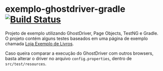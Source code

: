 exemplo-ghostdriver-gradle [![Build Status](https://travis-ci.org/stefanteixeira/exemplo-ghostdriver-gradle.svg?branch=master)](https://travis-ci.org/stefanteixeira/exemplo-ghostdriver-gradle)
==========================

Projeto de exemplo utilizando GhostDriver, Page Objects, TestNG e Gradle. O projeto contém alguns testes baseados em uma página de exemplo chamada [Loja Exemplo de Livros](http://www.lojaexemplodelivros.com.br/).

Caso queira comparar a execução do GhostDriver com outros browsers, basta alterar o driver no arquivo `config.properties`, dentro de `src/test/resources`.
